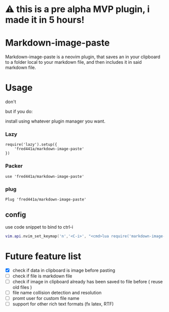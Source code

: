 # :warning: this is a pre alpha MVP plugin, i made it in 5 hours!
# Markdown-image-paste
Markdown-image-paste is a neovim plugin, that saves an in your clipboard to a folder local to your markdown file, and then includes it in said markdown file.

# Usage
don't

but if you do:

install using whatever plugin manager you want.

### Lazy
```
require('lazy').setup({
    'fred441a/markdown-image-paste'
})
```

### Packer
```
use 'fred441a/markdown-image-paste'
```

### plug
```
Plug 'fred441a/markdown-image-paste'
```


## config
use code snippet to bind to ctrl-i
```lua
vim.api.nvim_set_keymap('n','<C-i>', "<cmd>lua require('markdown-image-paste').pasteImage()<CR>", {noremap = true})
```


# Future feature list
 - [x] check if data in clipboard is image before pasting
 - [ ] check if file is markdown file
 - [ ] check if image in clipboard already has been saved to file before ( reuse old files )
 - [ ] file name collision detection and resolution
 - [ ] promt user for custom file name
 - [ ] support for other rich text formats (fx latex, RTF)
